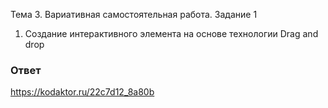 Тема 3. Вариативная самостоятельная работа. Задание 1

1. Создание интерактивного элемента на основе технологии Drag and drop


### Ответ

https://kodaktor.ru/22c7d12_8a80b
